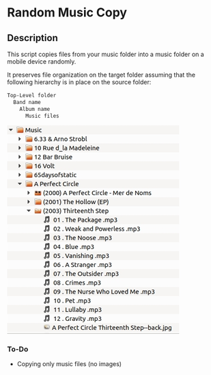 # Random Music Copy

## Description

This script copies files from your music folder into a music folder on a mobile
device randomly.

It preserves file organization on the target folder assuming that the following
hierarchy is in place on the source folder:

    Top-Level folder
      Band name
        Album name
          Music files

  ![Folder Hierarchy](https://raw.githubusercontent.com/loxosceles/random_music_copy/master/doc/Selection_038.jpg)

### To-Do

* Copying only music files (no images)

